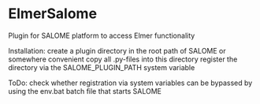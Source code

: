 # ElmerSalome
Plugin for SALOME platform to access Elmer functionality 

Installation:
  create a plugin directory in the root path of SALOME or somewhere convenient
  copy all .py-files into this directory
  register the directory via the SALOME_PLUGIN_PATH system variable
  
ToDo:
  check whether registration via system variables can be bypassed by using the env.bat batch file that starts SALOME
